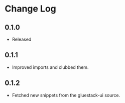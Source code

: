 # Change Log

## 0.1.0

- Released

## 0.1.1

- Improved imports and clubbed them.

## 0.1.2

- Fetched new snippets from the gluestack-ui source.

